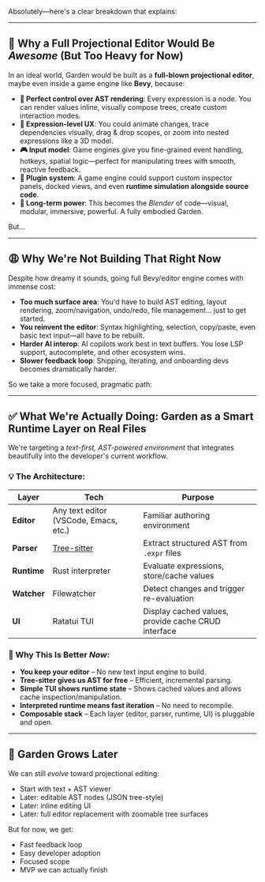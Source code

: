 Absolutely—here's a clear breakdown that explains:

---

## 🌱 Why a Full Projectional Editor Would Be *Awesome* (But Too Heavy for Now)

In an ideal world, Garden would be built as a **full-blown projectional editor**, maybe even inside a game engine like **Bevy**, because:

- **🧠 Perfect control over AST rendering**: Every expression is a node. You can render values inline, visually compose trees, create custom interaction modes.
- **🌳 Expression-level UX**: You could animate changes, trace dependencies visually, drag & drop scopes, or zoom into nested expressions like a 3D model.
- **🎮 Input model**: Game engines give you fine-grained event handling, hotkeys, spatial logic—perfect for manipulating trees with smooth, reactive feedback.
- **🧩 Plugin system**: A game engine could support custom inspector panels, docked views, and even **runtime simulation alongside source code**.
- **🚀 Long-term power**: This becomes the *Blender* of code—visual, modular, immersive, powerful. A fully embodied Garden.

But...

---

## 😩 Why We're Not Building That Right Now

Despite how dreamy it sounds, going full Bevy/editor engine comes with immense cost:

- **Too much surface area**: You'd have to build AST editing, layout rendering, zoom/navigation, undo/redo, file management... just to get started.
- **You reinvent the editor**: Syntax highlighting, selection, copy/paste, even basic text input—all have to be rebuilt.
- **Harder AI interop**: AI copilots work best in text buffers. You lose LSP support, autocomplete, and other ecosystem wins.
- **Slower feedback loop**: Shipping, iterating, and onboarding devs becomes dramatically harder.

So we take a more focused, pragmatic path:

---

## ✅ What We're Actually Doing: Garden as a Smart Runtime Layer on Real Files

We're targeting a *text-first, AST-powered environment* that integrates beautifully into the developer's current workflow.

### 💡 The Architecture:

| Layer | Tech | Purpose |
|-------|------|---------|
| **Editor** | Any text editor (VSCode, Emacs, etc.) | Familiar authoring environment |
| **Parser** | [Tree-sitter](https://tree-sitter.github.io/) | Extract structured AST from `.expr` files |
| **Runtime** | Rust interpreter | Evaluate expressions, store/cache values |
| **Watcher** | Filewatcher | Detect changes and trigger re-evaluation |
| **UI** | Ratatui TUI | Display cached values, provide cache CRUD interface |

### 🚀 Why This Is Better *Now*:

- **You keep your editor** – No new text input engine to build.
- **Tree-sitter gives us AST for free** – Efficient, incremental parsing.
- **Simple TUI shows runtime state** – Shows cached values and allows cache inspection/manipulation.
- **Interpreted runtime means fast iteration** – No need to recompile.
- **Composable stack** – Each layer (editor, parser, runtime, UI) is pluggable and open.

---

## 🌱 Garden Grows Later

We can still *evolve* toward projectional editing:

- Start with text + AST viewer
- Later: editable AST nodes (JSON tree-style)
- Later: inline editing UI
- Later: full editor replacement with zoomable tree surfaces

But for now, we get:
- Fast feedback loop
- Easy developer adoption
- Focused scope
- MVP we can actually finish

